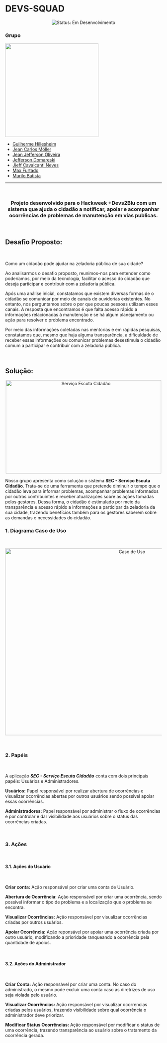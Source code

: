 # DEVS-SQUAD

<p align="center">
<img src="https://img.shields.io/badge/STATUS:-EM%20DESENVOLVIMENTO-green" alt="Status: Em Desenvolvimento"> 
</p>

### Grupo

<div align="left">
<img src="https://github.com/MuriloBatista/devs-squad/blob/main/Documenta%C3%A7%C3%B5es/1%20-%20Mockup/DEvs.png?raw=true" width="300" height="300" >
</div>

- [Guilherme Hillesheim](https://github.com/GuilhermeHSilva1)
- [Jean Carlos Möller](https://github.com/JeanCarlosMoller)
- [Jean Jefferson Oliveira](https://github.com)
- [Jefferson Domareski](https://github.com)
- [Jieff Cavalcanti Neves](https://github.com)
- [Max Furtado](https://github.com/maax103)
- [Murilo Batista](https://github.com/MuriloBatista)

_________________________
</br>
<h3 align="center" >

Projeto desenvolvido para o Hackweek +Devs2Blu com um sistema que ajuda o cidadão a notificar, apoiar e acompanhar ocorrências de problemas de manutenção em vias publicas.

</h3>
</br>


## Desafio Proposto: 

</br>

Como um cidadão pode ajudar na zeladoria pública de sua cidade?

Ao analisarmos o desafio proposto, reunimos-nos para entender como poderíamos, por meio da tecnologia, facilitar o acesso do cidadão que deseja participar e contribuir com a zeladoria pública.

Após uma análise inicial, constatamos que existem diversas formas de o cidadão se comunicar por meio de canais de ouvidorias existentes. No entanto, nos perguntamos sobre o por que poucas pessoas utilizam esses canais. A resposta que encontramos é que falta acesso rápido a informações relacionadas à manutenção e se há algum planejamento ou ação para resolver o problema encontrado.

Por meio das informações coletadas nas mentorias e em rápidas pesquisas, constatamos que, mesmo que haja alguma transparência, a dificuldade de receber essas informações ou comunicar problemas desestimula o cidadão comum a participar e contribuir com a zeladoria pública.

</br>

## Solução:

<p align="center"> <img src="https://github.com/MuriloBatista/devs-squad/blob/main/Documenta%C3%A7%C3%B5es/1%20-%20Mockup/LogoSEC.png?raw=true" alt="Serviço Escuta Cidadão" width="500" height="300"/> </p>

Nosso grupo apresenta como solução o sistema **SEC - Serviço Escuta Cidadão**. Trata-se de uma ferramenta que pretende diminuir o tempo que o cidadão leva para informar problemas, acompanhar problemas informados por outros contribuintes e receber atualizações sobre as ações tomadas pelos gestores. Dessa forma, o cidadão é estimulado por meio da transparência e acesso rápido a informações a participar da zeladoria da sua cidade, trazendo benefícios também para os gestores saberem sobre as demandas e necessidades do cidadão.

### 1. Diagrama Caso de Uso

</br>
<p align="center"> <img src="https://github.com/MuriloBatista/devs-squad/blob/main/Documenta%C3%A7%C3%B5es/3%20-%20Arquitetura%20da%20Aplica%C3%A7%C3%A3o/Diagrama%20-%20UML/Diagrama%20Caso%20de%20Uso.png?raw=true" alt="Caso de Uso" width="800" height="600"/> </p>
</br>

### 2. Papéis

</br>

A aplicação **_SEC - Serviço Escuta Cidadão_** conta com dois principais papéis: Usuários e Administradores.

**Usuários:** Papel responsável por realizar abertura de ocorrências e visualizar ocorrências abertas por outros usuários sendo possivel apoiar essas ocorrências.

**Administradores:** Papel responsável por administrar o fluxo de ocorrências e por controlar e dar visibilidade aos usuários sobre o status das ocorrências criadas.

</br>

### 3. Ações

</br>

#### 3.1. Ações do Usuário

</br>

**Criar conta:** Ação responsável por criar uma conta de Usuário.
 
**Abertura de Ocorrência:** Ação responsável por criar uma ocorrência, sendo possivel informar o tipo de problema e a localização que o problema se encontra.

**Visualizar Ocorrências:** Ação responsável por visualizar ocorrências criadas por outros usuários.

**Apoiar Ocorrência:** Ação reponsável por apoiar uma ocorrência criada por outro usuário, modificando a prioridade ranqueando a ocorrência pela quantidade de apoios.

</br> 

#### 3.2. Ações do Administrador

</br>

**Criar Conta:** Ação responsável por criar uma conta. No caso do administrado, o mesmo pode excluir uma conta caso as diretrizes de uso seja violada pelo usuário.

**Visualizar Ocorrências:** Ação responsável por visualizar ocorrencias criadas pelos usuários, trazendo visibilidade sobre qual ocorrência o administrador deve priorizar.

**Modificar Status Ocorrências:** Ação responsável por modificar o status de uma ocorrência, trazendo transparência ao usuário sobre o tratamento da ocorrência gerada.




